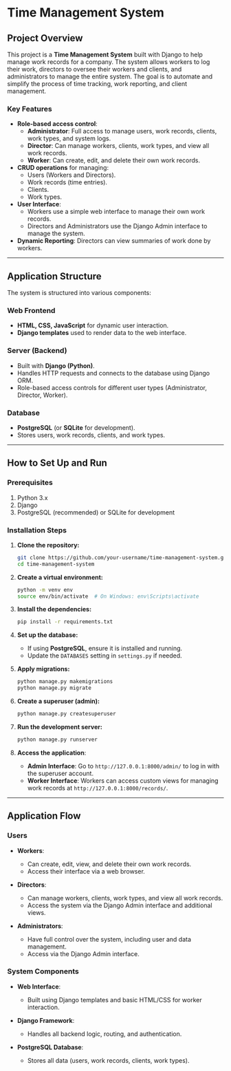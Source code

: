 # Time Management System

## Project Overview

This project is a **Time Management System** built with Django to help manage work records for a company. The system allows workers to log their work, directors to oversee their workers and clients, and administrators to manage the entire system. The goal is to automate and simplify the process of time tracking, work reporting, and client management.

### Key Features

- **Role-based access control**:
  - **Administrator**: Full access to manage users, work records, clients, work types, and system logs.
  - **Director**: Can manage workers, clients, work types, and view all work records.
  - **Worker**: Can create, edit, and delete their own work records.
- **CRUD operations** for managing:
  - Users (Workers and Directors).
  - Work records (time entries).
  - Clients.
  - Work types.
- **User Interface**:
  - Workers use a simple web interface to manage their own work records.
  - Directors and Administrators use the Django Admin interface to manage the system.
- **Dynamic Reporting**: Directors can view summaries of work done by workers.

---

## Application Structure

The system is structured into various components:

### Web Frontend
- **HTML, CSS, JavaScript** for dynamic user interaction.
- **Django templates** used to render data to the web interface.

### Server (Backend)
- Built with **Django (Python)**.
- Handles HTTP requests and connects to the database using Django ORM.
- Role-based access controls for different user types (Administrator, Director, Worker).

### Database
- **PostgreSQL** (or **SQLite** for development).
- Stores users, work records, clients, and work types.

---

## How to Set Up and Run

### Prerequisites

1. Python 3.x
2. Django
3. PostgreSQL (recommended) or SQLite for development

### Installation Steps

1. **Clone the repository:**
    ```bash
    git clone https://github.com/your-username/time-management-system.git
    cd time-management-system
    ```

2. **Create a virtual environment:**
    ```bash
    python -m venv env
    source env/bin/activate  # On Windows: env\Scripts\activate
    ```

3. **Install the dependencies:**
    ```bash
    pip install -r requirements.txt
    ```

4. **Set up the database:**
   - If using **PostgreSQL**, ensure it is installed and running.
   - Update the `DATABASES` setting in `settings.py` if needed.

5. **Apply migrations:**
    ```bash
    python manage.py makemigrations
    python manage.py migrate
    ```

6. **Create a superuser (admin):**
    ```bash
    python manage.py createsuperuser
    ```

7. **Run the development server:**
    ```bash
    python manage.py runserver
    ```

8. **Access the application**:
   - **Admin Interface**: Go to `http://127.0.0.1:8000/admin/` to log in with the superuser account.
   - **Worker Interface**: Workers can access custom views for managing work records at `http://127.0.0.1:8000/records/`.

---

## Application Flow

### Users

- **Workers**:
  - Can create, edit, view, and delete their own work records.
  - Access their interface via a web browser.
  
- **Directors**:
  - Can manage workers, clients, work types, and view all work records.
  - Access the system via the Django Admin interface and additional views.

- **Administrators**:
  - Have full control over the system, including user and data management.
  - Access via the Django Admin interface.

### System Components

- **Web Interface**:
  - Built using Django templates and basic HTML/CSS for worker interaction.
  
- **Django Framework**:
  - Handles all backend logic, routing, and authentication.
  
- **PostgreSQL Database**:
  - Stores all data (users, work records, clients, work types).

